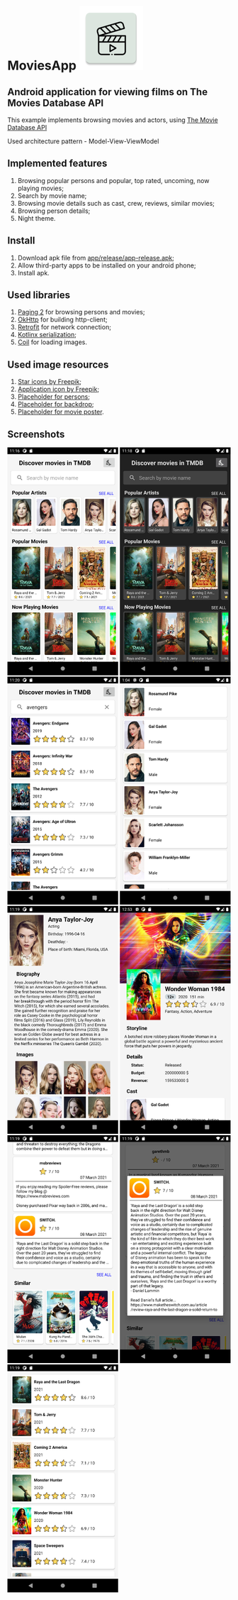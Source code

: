 # MoviesApp ![Logo](/app/src/main/res/mipmap-xxhdpi/ic_app_icon.png)

## Android application for viewing films on The Movies Database API ##

This example implements browsing movies and actors, using [The Movie Database API](https://www.themoviedb.org/)

Used architecture pattern - Model-View-ViewModel

## Implemented features ##

1. Browsing popular persons and popular, top rated, uncoming, now playing movies;
2. Search by movie name;
3. Browsing movie details such as cast, crew, reviews, similar movies;
4. Browsing person details;
5. Night theme.

## Install ##

1. Download apk file from [app/release/app-release.apk](app/release/app-release.apk);
2. Allow third-party apps to be installed on your android phone;
3. Install apk.

## Used libraries ##

1. [Paging 2](https://developer.android.com/jetpack/androidx/releases/paging) for browsing persons and movies;
2. [OkHttp](https://square.github.io/okhttp/) for building http-client;
3. [Retrofit](https://square.github.io/retrofit/) for network connection;
4. [Kotlinx serialization](https://github.com/Kotlin/kotlinx.serialization);
5. [Coil](https://github.com/coil-kt/coil) for loading images.

## Used image resources ##

1. [Star icons by Freepik](https://www.flaticon.com/free-icon/star_616655?related_id=616655&origin=pack);
2. [Application icon by Freepik](https://www.flaticon.com/free-icon/video_1179120?term=movie&related_id=1179120);
3. [Placeholder for persons](https://www.seekpng.com/ipng/u2y3q8t4t4i1q8u2_placeholder-image-person-jpg/);
4. [Placeholder for backdrop](https://holrmagazine.com/wp-content/themes/15zine/library/images/placeholders/placeholder-759x500@2x.png);
4. [Placeholder for movie poster](https://critics.io/img/movies/poster-placeholder.png).

## Screenshots ##

<img src="/screenshots/Screenshot_1615634219.png" width="250"> <img src="/screenshots/Screenshot_1615634320.png" width="250"> <img src="/screenshots/Screenshot_1615634415.png" width="250"> <img src="/screenshots/Screenshot_1615640654.png" width="250"> <img src="/screenshots/Screenshot_1615634356.png" width="250"> <img src="/screenshots/Screenshot_1615640020.png" width="250"> <img src="/screenshots/Screenshot_1615634384.png" width="250"> <img src="/screenshots/Screenshot_1615634390.png" width="250"> <img src="/screenshots/Screenshot_1615634399.png" width="250">

